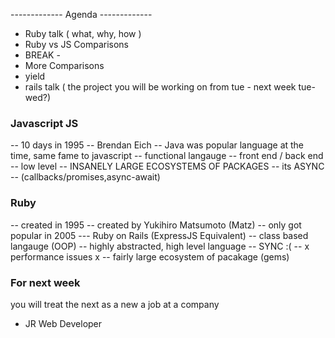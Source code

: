 ------------- Agenda -------------

- Ruby talk ( what, why, how )
- Ruby vs JS Comparisons
- BREAK - 
- More Comparisons
- yield
- rails talk ( the project you will be working on from tue - next week tue-wed?)

### Javascript JS

-- 10 days in 1995
-- Brendan Eich
-- Java was popular language at the time, same fame to javascript
-- functional langauge
-- front end / back end 
-- low level 
-- INSANELY LARGE ECOSYSTEMS OF PACKAGES
-- its ASYNC  -- (callbacks/promises,async-await)

### Ruby

-- created in 1995
-- created by Yukihiro Matsumoto (Matz)
-- only got popular in 2005 --- Ruby on Rails (ExpressJS Equivalent)
-- class based langauge (OOP)
-- highly abstracted, high level language
-- SYNC  :(
-- x performance issues x
-- fairly large ecosystem of pacakage (gems)


### For next week

you will treat the next as a new a job at a company

- JR Web Developer
